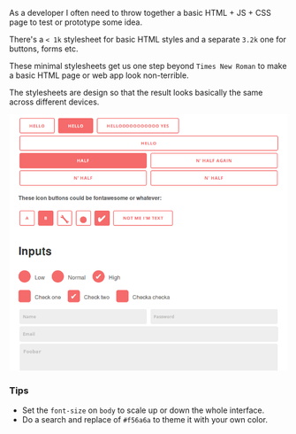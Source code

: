 As a developer I often need to throw together a basic HTML + JS + CSS page to test or prototype some idea.

There's a `< 1k` stylesheet for basic HTML styles and a separate `3.2k` one for buttons, forms etc.

These minimal stylesheets get us one step beyond `Times New Roman` to make a basic HTML page or web app look non-terrible.

The stylesheets are design so that the result looks basically the same across different devices.

![Screenshot of the inputs styles](./screenshot.png)

### Tips

 * Set the `font-size` on `body` to scale up or down the whole interface.
 * Do a search and replace of `#f56a6a` to theme it with your own color.

